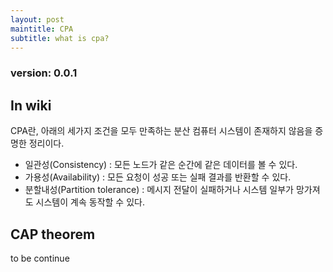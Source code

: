 ```yaml
---
layout: post
maintitle: CPA
subtitle: what is cpa?
---
```


### version: 0.0.1

## In wiki
CPA란, 아래의 세가지 조건을 모두 만족하는 분산 컴퓨터 시스템이 존재하지 않음을 증명한 정리이다.
- 일관성(Consistency) : 모든 노드가 같은 순간에 같은 데이터를 볼 수 있다.
- 가용성(Availability) : 모든 요청이 성공 또는 실패 결과를 반환할 수 있다.
- 분할내성(Partition tolerance) : 메시지 전달이 실패하거나 시스템 일부가 망가져도 시스템이 계속 동작할 수 있다.

## CAP theorem
to be continue
